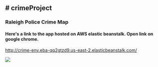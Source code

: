 <h2># crimeProject </h2>

<h3>Raleigh Police Crime Map</h3>


<h4>Here's a link to the app hosted on AWS elastic beanstalk.  Open link on google chrome.</h4>

http://crime-env.eba-qq2gtzd9.us-east-2.elasticbeanstalk.com/




![](https://media.giphy.com/media/dwgThgCnvoeXMi4GBG/giphy.gif)

